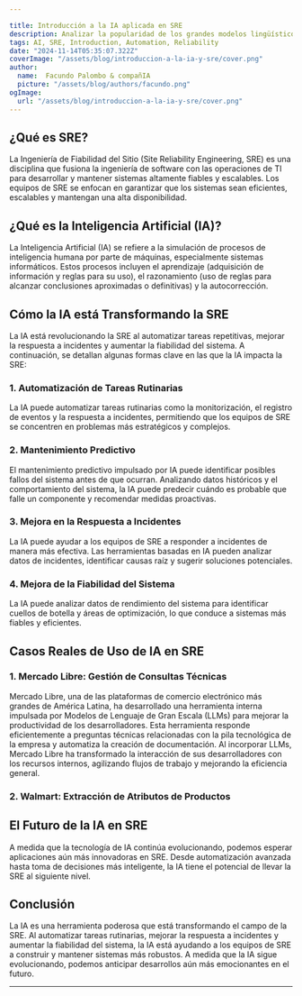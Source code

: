 ```yaml
---

title: Introducción a la IA aplicada en SRE
description: Analizar la popularidad de los grandes modelos lingüísticos (LLM) y su eficacia real en la resolución de problemas reales en SRE y sistemas a gran escala.
tags: AI, SRE, Introduction, Automation, Reliability
date: "2024-11-14T05:35:07.322Z"
coverImage: "/assets/blog/introduccion-a-la-ia-y-sre/cover.png"
author:
  name:  Facundo Palombo & compañIA
  picture: "/assets/blog/authors/facundo.png"
ogImage:
  url: "/assets/blog/introduccion-a-la-ia-y-sre/cover.png"
---
```



## ¿Qué es SRE?

La Ingeniería de Fiabilidad del Sitio (Site Reliability Engineering, SRE) es una disciplina que fusiona la ingeniería de software con las operaciones de TI para desarrollar y mantener sistemas altamente fiables y escalables. Los equipos de SRE se enfocan en garantizar que los sistemas sean eficientes, escalables y mantengan una alta disponibilidad.

## ¿Qué es la Inteligencia Artificial (IA)?

La Inteligencia Artificial (IA) se refiere a la simulación de procesos de inteligencia humana por parte de máquinas, especialmente sistemas informáticos. Estos procesos incluyen el aprendizaje (adquisición de información y reglas para su uso), el razonamiento (uso de reglas para alcanzar conclusiones aproximadas o definitivas) y la autocorrección.

## Cómo la IA está Transformando la SRE

La IA está revolucionando la SRE al automatizar tareas repetitivas, mejorar la respuesta a incidentes y aumentar la fiabilidad del sistema. A continuación, se detallan algunas formas clave en las que la IA impacta la SRE:

### 1. **Automatización de Tareas Rutinarias**

La IA puede automatizar tareas rutinarias como la monitorización, el registro de eventos y la respuesta a incidentes, permitiendo que los equipos de SRE se concentren en problemas más estratégicos y complejos.

### 2. **Mantenimiento Predictivo**

El mantenimiento predictivo impulsado por IA puede identificar posibles fallos del sistema antes de que ocurran. Analizando datos históricos y el comportamiento del sistema, la IA puede predecir cuándo es probable que falle un componente y recomendar medidas proactivas.

### 3. **Mejora en la Respuesta a Incidentes**

La IA puede ayudar a los equipos de SRE a responder a incidentes de manera más efectiva. Las herramientas basadas en IA pueden analizar datos de incidentes, identificar causas raíz y sugerir soluciones potenciales.

### 4. **Mejora de la Fiabilidad del Sistema**

La IA puede analizar datos de rendimiento del sistema para identificar cuellos de botella y áreas de optimización, lo que conduce a sistemas más fiables y eficientes.

## Casos Reales de Uso de IA en SRE

### 1. **Mercado Libre: Gestión de Consultas Técnicas**

Mercado Libre, una de las plataformas de comercio electrónico más grandes de América Latina, ha desarrollado una herramienta interna impulsada por Modelos de Lenguaje de Gran Escala (LLMs) para mejorar la productividad de los desarrolladores. Esta herramienta responde eficientemente a preguntas técnicas relacionadas con la pila tecnológica de la empresa y automatiza la creación de documentación. Al incorporar LLMs, Mercado Libre ha transformado la interacción de sus desarrolladores con los recursos internos, agilizando flujos de trabajo y mejorando la eficiencia general.

### 2. **Walmart: Extracción de Atributos de Productos**

## El Futuro de la IA en SRE

A medida que la tecnología de IA continúa evolucionando, podemos esperar aplicaciones aún más innovadoras en SRE. Desde automatización avanzada hasta toma de decisiones más inteligente, la IA tiene el potencial de llevar la SRE al siguiente nivel.

## Conclusión

La IA es una herramienta poderosa que está transformando el campo de la SRE. Al automatizar tareas rutinarias, mejorar la respuesta a incidentes y aumentar la fiabilidad del sistema, la IA está ayudando a los equipos de SRE a construir y mantener sistemas más robustos. A medida que la IA sigue evolucionando, podemos anticipar desarrollos aún más emocionantes en el futuro.

---